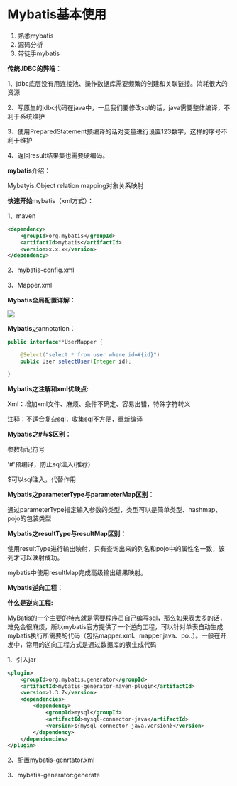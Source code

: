 # Mybatis基本使用




1. 熟悉mybatis
2. 源码分析
3. 带徒手mybatis



**传统JDBC的弊端：**



1、jdbc底层没有用连接池、操作数据库需要频繁的创建和关联链接。消耗很大的资源

2、写原生的jdbc代码在java中，一旦我们要修改sql的话，java需要整体编译，不利于系统维护

3、使用PreparedStatement预编译的话对变量进行设置123数字，这样的序号不利于维护

4、返回result结果集也需要硬编码。



**mybatis**介绍：


Mybatyis:Object relation mapping对象关系映射

**快速开始**mybatis（xml方式）：

1、maven

```xml
<dependency>
    <groupId>org.mybatis</groupId>
    <artifactId>mybatis</artifactId>
    <version>x.x.x</version>
</dependency>
```

2、mybatis-config.xml

3、Mapper.xml

**Mybatis全局配置详解：**

![](https://gitee.com/liufeihua/images/raw/master/images/image-20210506214320797.png)

**Mybatis**之annotation：



```java
public interface**UserMapper {

    @Select("select * from user where id=#{id}")
	public User selectUser(Integer id);

}
```



**Mybatis之注解和xml优缺点:**


Xml：增加xml文件、麻烦、条件不确定、容易出错，特殊字符转义

注释：不适合复杂sql，收集sql不方便，重新编译



**Mybatis之#与$区别：**


参数标记符号


'#'预编译，防止sql注入(推荐)

$可以sql注入，代替作用


**Mybatis之parameterType与parameterMap区别：**


通过parameterType指定输入参数的类型，类型可以是简单类型、hashmap、pojo的包装类型



**Mybatis之resultType与resultMap区别：**


使用resultType进行输出映射，只有查询出来的列名和pojo中的属性名一致，该列才可以映射成功。

mybatis中使用resultMap完成高级输出结果映射。




**Mybatis逆向工程：**



**什么是逆向工程:**


MyBatis的一个主要的特点就是需要程序员自己编写sql，那么如果表太多的话，难免会很麻烦，所以mybatis官方提供了一个逆向工程，可以针对单表自动生成mybatis执行所需要的代码（包括mapper.xml、mapper.java、po..）。一般在开发中，常用的逆向工程方式是通过数据库的表生成代码




1、引入jar

```xml
<plugin>
    <groupId>org.mybatis.generator</groupId>
    <artifactId>mybatis-generator-maven-plugin</artifactId>
    <version>1.3.7</version>
    <dependencies>
        <dependency>
            <groupId>mysql</groupId>
            <artifactId>mysql-connector-java</artifactId>
            <version>${mysql-connector-java.version}</version>
        </dependency>
    </dependencies>
</plugin>
```



2、配置mybatis-genrtator.xml

3、mybatis-generator:generate







